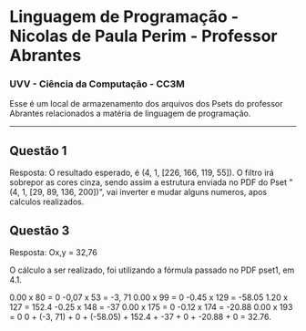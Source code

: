 # Linguagem de Programação - Nicolas de Paula Perim - Professor Abrantes

### UVV - Ciência da Computação - CC3M

Esse é um local de armazenamento dos arquivos dos Psets do professor Abrantes relacionados a matéria de linguagem de programação.

-------------------

## Questão 1

Resposta: O resultado esperado, é (4, 1, [226, 166, 119, 55]). O filtro irá sobrepor as cores cinza, sendo assim a estrutura enviada no PDF do Pset "(4, 1, [29, 89, 136, 200])", vai inverter e mudar alguns numeros, apos calculos realizados.

## Questão 3

Resposta: Ox,y = 32,76

O cálculo a ser realizado, foi utilizando a fórmula passado no PDF pset1, em 4.1.

0.00 x 80 = 0 -0,07 x 53 = -3, 71 0.00 x 99 = 0 -0.45 x 129 = -58.05 1.20 x 127 = 152.4 -0.25 x 148 = -37 0.00 x 175 = 0 -0.12 x 174 = -20.88 0.00 x 193 = 0 0 + (-3, 71) + 0 + (-58.05) + 152.4 + -37 + 0 + -20.88 + 0 = 32.76.
